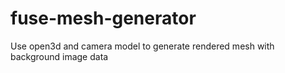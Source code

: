 # fuse-mesh-generator
Use open3d and camera model to generate rendered mesh with background image data
